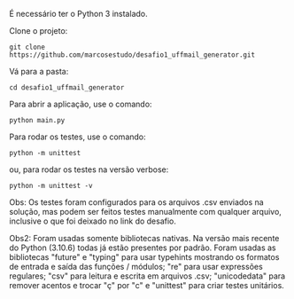 É necessário ter o Python 3 instalado.

Clone o projeto:

```
git clone https://github.com/marcosestudo/desafio1_uffmail_generator.git
```

Vá para a pasta:

```
cd desafio1_uffmail_generator
```

Para abrir a aplicação, use o comando:

```
python main.py
```

Para rodar os testes, use o comando:

```
python -m unittest
```

ou, para rodar os testes na versão verbose:

```
python -m unittest -v
```

Obs: Os testes foram configurados para os arquivos .csv enviados na solução, mas podem ser feitos testes manualmente com qualquer arquivo, inclusive o que foi deixado no link do desafio.

Obs2: Foram usadas somente bibliotecas nativas. Na versão mais recente do Python (3.10.6) todas já estão presentes por padrão. Foram usadas as bibliotecas "future" e "typing" para usar typehints mostrando os formatos de entrada e saída das funções / módulos; "re" para usar expressões regulares; "csv" para leitura e escrita em arquivos .csv; "unicodedata" para remover acentos e trocar "ç" por "c" e "unittest" para criar testes unitários.